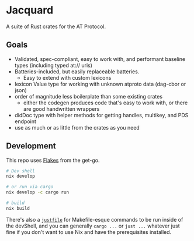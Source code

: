 # Jacquard

A suite of Rust crates for the AT Protocol.

## Goals

- Validated, spec-compliant, easy to work with, and performant baseline types (including typed at:// uris)
- Batteries-included, but easily replaceable batteries.
  - Easy to extend with custom lexicons
- lexicon Value type for working with unknown atproto data (dag-cbor or json)
- order of magnitude less boilerplate than some existing crates
  - either the codegen produces code that's easy to work with, or there are good handwritten wrappers
- didDoc type with helper methods for getting handles, multikey, and PDS endpoint
- use as much or as little from the crates as you need

## Development

This repo uses [Flakes](https://nixos.asia/en/flakes) from the get-go.

```bash
# Dev shell
nix develop

# or run via cargo
nix develop -c cargo run

# build
nix build
```

There's also a [`justfile`](https://just.systems/) for Makefile-esque commands to be run inside of the devShell, and you can generally `cargo ...` or `just ...` whatever just fine if you don't want to use Nix and have the prerequisites installed.
